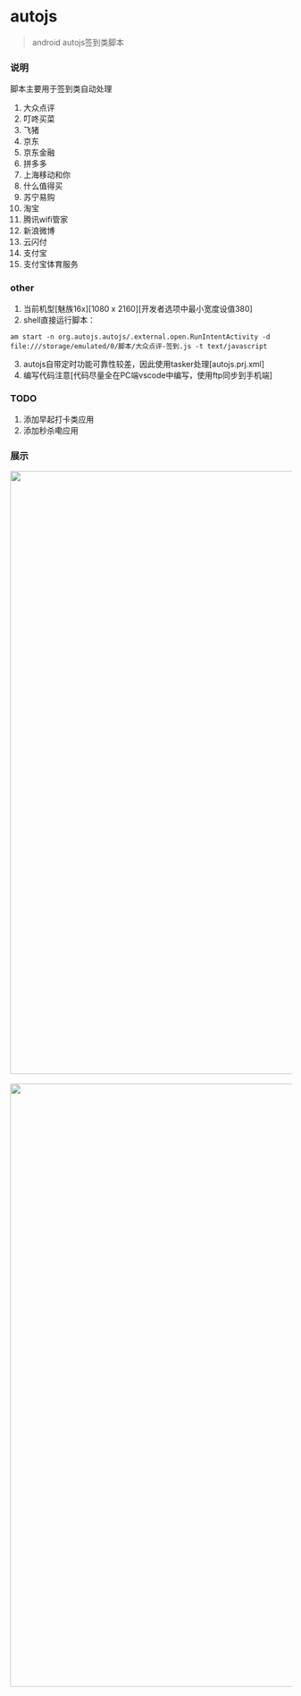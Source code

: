 # autojs
> android autojs签到类脚本


### 说明
脚本主要用于签到类自动处理

1. 大众点评
2. 叮咚买菜
3. 飞猪
4. 京东
5. 京东金融
6. 拼多多
7. 上海移动和你
8. 什么值得买
9. 苏宁易购
10. 淘宝
11. 腾讯wifi管家
12. 新浪微博
13. 云闪付
14. 支付宝
15. 支付宝体育服务





### other
1. 当前机型[魅族16x][1080 x 2160][开发者选项中最小宽度设值380]
2. shell直接运行脚本：
```
am start -n org.autojs.autojs/.external.open.RunIntentActivity -d file:///storage/emulated/0/脚本/大众点评-签到.js -t text/javascript
```
3. autojs自带定时功能可靠性较差，因此使用tasker处理[autojs.prj.xml]
4. 编写代码注意[代码尽量全在PC端vscode中编写，使用ftp同步到手机端]





### TODO
1. 添加早起打卡类应用
2. 添加秒杀嘞应用




### 展示
<div align=center><img height="1080" width="540" src="https://github.com/bjc5233/autojs/raw/master/resources/demo1.png"/></div>
<br>
<div align=center><img height="1080" width="540" src="https://github.com/bjc5233/autojs/raw/master/resources/demo2.png"/></div>
<br>